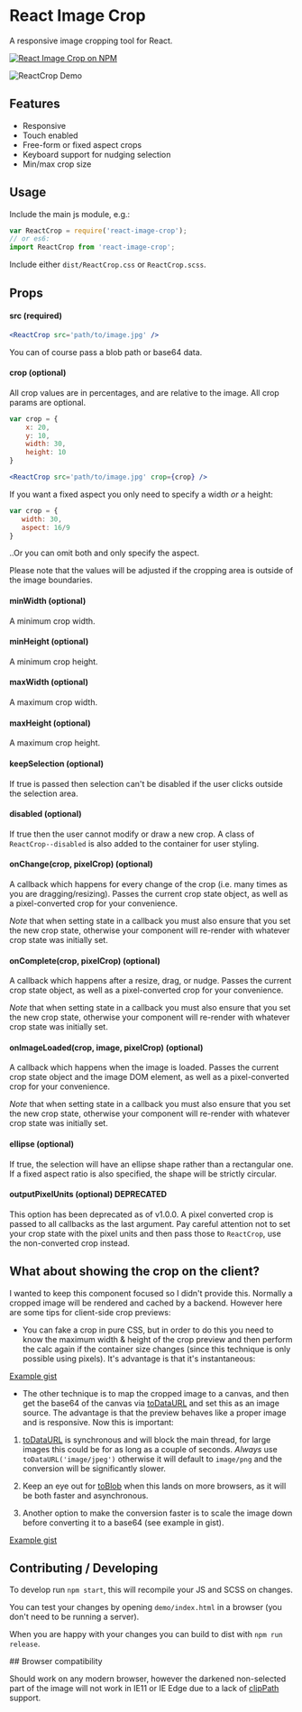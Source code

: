 # React Image Crop

A responsive image cropping tool for React.

[![React Image Crop on NPM](https://img.shields.io/npm/v/react-image-crop.svg)](https://www.npmjs.com/package/react-image-crop)

![ReactCrop Demo](https://raw.githubusercontent.com/DominicTobias/react-image-crop/master/crop-demo.gif)

## Features

- Responsive
- Touch enabled
- Free-form or fixed aspect crops
- Keyboard support for nudging selection
- Min/max crop size

## Usage

Include the main js module, e.g.:

```js
var ReactCrop = require('react-image-crop');
// or es6:
import ReactCrop from 'react-image-crop';
```

Include either `dist/ReactCrop.css` or `ReactCrop.scss`.

## Props

#### src (required)

```jsx
<ReactCrop src='path/to/image.jpg' />
```

You can of course pass a blob path or base64 data.

#### crop (optional)

All crop values are in percentages, and are relative to the image. All crop params are optional.

```jsx
var crop = {
	x: 20,
	y: 10,
	width: 30,
	height: 10
}

<ReactCrop src='path/to/image.jpg' crop={crop} />
```

If you want a fixed aspect you only need to specify a width *or* a height:

 ```jsx
var crop = {
	width: 30,
	aspect: 16/9
}
```

..Or you can omit both and only specify the aspect.

Please note that the values will be adjusted if the cropping area is outside of the image boundaries.

#### minWidth (optional)

A minimum crop width.

#### minHeight (optional)

A minimum crop height.

#### maxWidth (optional)

A maximum crop width.

#### maxHeight (optional)

A maximum crop height.

#### keepSelection (optional)

If true is passed then selection can't be disabled if the user clicks outside the selection area.

#### disabled (optional)

If true then the user cannot modify or draw a new crop. A class of `ReactCrop--disabled` is also added to the container for user styling.

#### onChange(crop, pixelCrop) (optional)

A callback which happens for every change of the crop (i.e. many times as you are dragging/resizing). Passes the current crop state object, as well as a pixel-converted crop for your convenience.

*Note* that when setting state in a callback you must also ensure that you set the new crop state, otherwise your component will re-render with whatever crop state was initially set.

#### onComplete(crop, pixelCrop) (optional)

A callback which happens after a resize, drag, or nudge. Passes the current crop state object, as well as a pixel-converted crop for your convenience.

*Note* that when setting state in a callback you must also ensure that you set the new crop state, otherwise your component will re-render with whatever crop state was initially set.

#### onImageLoaded(crop, image, pixelCrop) (optional)

A callback which happens when the image is loaded. Passes the current crop state object and the image DOM element, as well as a pixel-converted crop for your convenience.

*Note* that when setting state in a callback you must also ensure that you set the new crop state, otherwise your component will re-render with whatever crop state was initially set.

#### ellipse (optional)

If true, the selection will have an ellipse shape rather than a rectangular one. If a fixed aspect ratio is also specified, the shape will be strictly circular.

#### outputPixelUnits (optional) **DEPRECATED**

This option has been deprecated as of v1.0.0. A pixel converted crop is passed to all callbacks as the last argument. Pay careful attention not to set your crop state with the pixel units and then pass those to `ReactCrop`, use the non-converted crop instead.

## What about showing the crop on the client?

I wanted to keep this component focused so I didn't provide this. Normally a cropped image will be rendered and cached by a backend. However here are some tips for client-side crop previews:

- You can fake a crop in pure CSS, but in order to do this you need to know the maximum width & height of the crop preview and then perform the calc again if the container size changes (since this technique is only possible using pixels). It's advantage is that it's instantaneous:

[Example gist](https://gist.github.com/DominicTobias/6aa43d03bc12232ef723)

- The other technique is to map the cropped image to a canvas, and then get the base64 of the canvas via [toDataURL](https://developer.mozilla.org/en-US/docs/Web/API/HTMLCanvasElement/toDataURL) and set this as an image source. The advantage is that the preview behaves like a proper image and is responsive. Now this is important:

1. [toDataURL](https://developer.mozilla.org/en-US/docs/Web/API/HTMLCanvasElement/toDataURL) is synchronous and will block the main thread, for large images this could be for as long as a couple of seconds. *Always* use `toDataURL('image/jpeg')` otherwise it will default to `image/png` and the conversion will be significantly slower.

2. Keep an eye out for [toBlob](https://developer.mozilla.org/en-US/docs/Web/API/HTMLCanvasElement/toBlob) when this lands on more browsers, as it will be both faster and asynchronous.

3. Another option to make the conversion faster is to scale the image down before converting it to a base64 (see example in gist).

[Example gist](https://gist.github.com/DominicTobias/b1fb501349893922ec7f)

## Contributing / Developing

To develop run `npm start`, this will recompile your JS and SCSS on changes.

You can test your changes by opening `demo/index.html` in a browser (you don't need to be running a server).

When you are happy with your changes you can build to dist with `npm run release`.

## Browser compatibility

Should work on any modern browser, however the darkened non-selected part of the image will not work in IE11 or IE Edge due to a lack of [clipPath](http://caniuse.com/#search=clippath) support.
